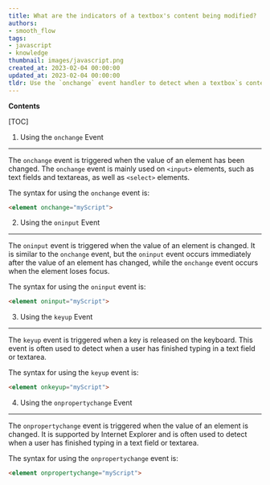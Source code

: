 ```yaml
---
title: What are the indicators of a textbox's content being modified?
authors:
- smooth_flow
tags:
- javascript
- knowledge
thumbnail: images/javascript.png
created_at: 2023-02-04 00:00:00
updated_at: 2023-02-04 00:00:00
tldr: Use the `onchange` event handler to detect when a textbox`s content has changed.
---
```


**Contents**

[TOC]

1. Using the `onchange` Event
--------------------------------
The `onchange` event is triggered when the value of an element has been changed. The `onchange` event is mainly used on `<input>` elements, such as text fields and textareas, as well as `<select>` elements.

The syntax for using the `onchange` event is:
```html
<element onchange="myScript">
```

2. Using the `oninput` Event
-----------------------------
The `oninput` event is triggered when the value of an element is changed. It is similar to the `onchange` event, but the `oninput` event occurs immediately after the value of an element has changed, while the `onchange` event occurs when the element loses focus.

The syntax for using the `oninput` event is:
```html
<element oninput="myScript">
```

3. Using the `keyup` Event
--------------------------
The `keyup` event is triggered when a key is released on the keyboard. This event is often used to detect when a user has finished typing in a text field or textarea.

The syntax for using the `keyup` event is:
```html
<element onkeyup="myScript">
```

4. Using the `onpropertychange` Event
-------------------------------------
The `onpropertychange` event is triggered when the value of an element is changed. It is supported by Internet Explorer and is often used to detect when a user has finished typing in a text field or textarea.

The syntax for using the `onpropertychange` event is:
```html
<element onpropertychange="myScript">
```
